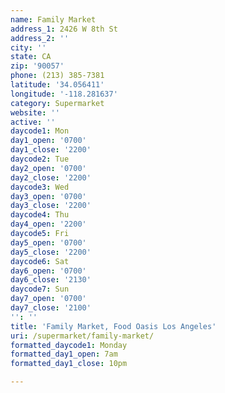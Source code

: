 ```yaml
---
name: Family Market
address_1: 2426 W 8th St
address_2: ''
city: ''
state: CA
zip: '90057'
phone: (213) 385-7381
latitude: '34.056411'
longitude: '-118.281637'
category: Supermarket
website: ''
active: ''
daycode1: Mon
day1_open: '0700'
day1_close: '2200'
daycode2: Tue
day2_open: '0700'
day2_close: '2200'
daycode3: Wed
day3_open: '0700'
day3_close: '2200'
daycode4: Thu
day4_open: '2200'
daycode5: Fri
day5_open: '0700'
day5_close: '2200'
daycode6: Sat
day6_open: '0700'
day6_close: '2130'
daycode7: Sun
day7_open: '0700'
day7_close: '2100'
'': ''
title: 'Family Market, Food Oasis Los Angeles'
uri: /supermarket/family-market/
formatted_daycode1: Monday
formatted_day1_open: 7am
formatted_day1_close: 10pm

---
```

